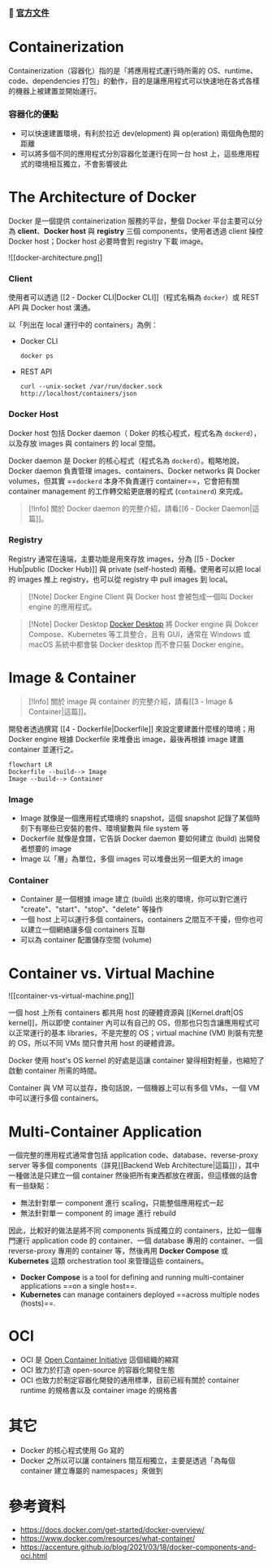 ### 📄 [官方文件](https://docs.docker.com/guides/)

# Containerization

Containerization（容器化）指的是「將應用程式運行時所需的 OS、runtime、code、dependencies 打包」的動作，目的是讓應用程式可以快速地在各式各樣的機器上被建置並開始運行。

### 容器化的優點

- 可以快速建置環境，有利於拉近 dev(elopment) 與 op(eration) 兩個角色間的距離
- 可以將多個不同的應用程式分別容器化並運行在同一台 host 上，這些應用程式的環境相互獨立，不會影響彼此

# The Architecture of Docker

Docker 是一個提供 containerization 服務的平台，整個 Docker 平台主要可以分為 **client**、**Docker host** 與 **registry** 三個 components，使用者透過 client 操控 Docker host；Docker host 必要時會到 registry 下載 image。

![[docker-architecture.png]]

### Client

使用者可以透過 [[2 - Docker CLI|Docker CLI]]（程式名稱為 `docker`）或 REST API 與 Docker host 溝通。

以「列出在 local 運行中的 containers」為例：

- Docker CLI

    ```bash
    docker ps
    ```

- REST API

    ```plaintext
    curl --unix-socket /var/run/docker.sock http://localhost/containers/json
    ```

### Docker Host

Docker host 包括 Docker daemon（ Doker 的核心程式，程式名為 `dockerd`），以及存放 images 與 containers 的 local 空間。

Docker daemon 是 Docker 的核心程式（程式名為 `dockerd`）。粗略地說，Docker daemon 負責管理 images、containers、Docker networks 與 Docker volumes，但其實 ==`dockerd` 本身不負責運行 container==，它會把有關 container management 的工作轉交給更底層的程式 (`containerd`) 來完成。

>[!Info]
>關於 Docker daemon 的完整介紹，請看[[6 - Docker Daemon|這篇]]。

### Registry

Registry 通常在遠端，主要功能是用來存放 images，分為 [[5 - Docker Hub|public (Docker Hub)]] 與 private (self-hosted) 兩種。使用者可以把 local 的 images 推上 registry，也可以從 registry 中 pull images 到 local。

>[!Note] Docker Engine
>Client 與 Docker host 會被包成一個叫 Docker engine 的應用程式。

>[!Note] Docker Desktop
>[Docker Desktop](https://www.docker.com/products/docker-desktop/) 將 Docker engine 與 Dokcer Compose、Kubernetes 等工具整合，且有 GUI，通常在 Windows 或 macOS 系統中都會裝 Docker desktop 而不會只裝 Docker engine。

# Image & Container

>[!Info]
>關於 image 與 container 的完整介紹，請看[[3 - Image & Container|這篇]]。

開發者透過撰寫 [[4 - Dockerfile|Dockerfile]] 來設定要建置什麼樣的環境；用 Docker engine 根據 Dockerfile 來堆疊出 image，最後再根據 image 建置 container 並運行之。

```mermaid
flowchart LR
Dockerfile --build--> Image
Image --build--> Container
```

### Image

- Image 就像是一個應用程式環境的 snapshot，這個 snapshot 記錄了某個時刻下有哪些已安裝的套件、環境變數與 file system 等
- Dockerfile 就像是食譜，它告訴 Docker daemon 要如何建立 (build) 出開發者想要的 image
- Image 以「層」為單位，多個 images 可以堆疊出另一個更大的 image

### Container

- Container 是一個根據 image 建立 (build) 出來的環境，你可以對它進行 "create"、"start"、"stop"、"delete" 等操作
- 一個 host 上可以運行多個 containers，containers 之間互不干擾，但你也可以建立一個網絡讓多個 containers 互聯
- 可以為 container 配置儲存空間 (volume)

# Container vs. Virtual Machine

![[container-vs-virtual-machine.png]]

一個 host 上所有 containers 都共用 host 的硬體資源與 [[Kernel.draft|OS kernel]]，所以即使 container 內可以有自己的 OS，但那也只包含讓應用程式可以正常運行的基本 libraries，不是完整的 OS；virtual machine (VM) 則裝有完整的 OS，所以不同 VMs 間只會共用 host 的硬體資源。

Docker 使用 host's OS kernel 的好處是這讓 container 變得相對輕量，也縮短了啟動 container 所需的時間。

Container 與 VM 可以並存，換句話說，一個機器上可以有多個 VMs，一個 VM 中可以運行多個 containers。

# Multi-Container Application

一個完整的應用程式通常會包括 application code、database、reverse-proxy server 等多個 components（詳見[[Backend Web Architecture|這篇]]），其中一種做法是只建立一個 container 然後把所有東西都放在裡面，但這樣做的話會有一些缺點：

- 無法針對單一 component 進行 scaling，只能整個應用程式一起
- 無法針對單一 component 的 image 進行 rebuild

因此，比較好的做法是將不同 components 拆成獨立的 containers，比如一個專門運行 application code 的 container、一個 database 專用的 container、一個 reverse-proxy 專用的 container 等，然後再用 **Docker Compose** 或 **Kubernetes** 這類 orchestration tool 來管理這些 containers。

- **Docker Compose** is a tool for defining and running multi-container applications ==on a single host==.
- **Kubernetes** can manage containers deployed ==across multiple nodes (hosts)==.

# OCI

- OCI 是 [Open Container Initiative](https://opencontainers.org/) 這個組織的縮寫
- OCI 致力於打造 open-source 的容器化開發生態
- OCI 也致力於制定容器化開發的通用標準，目前已經有關於 container runtime 的規格書以及 container image 的規格書

# 其它

- Docker 的核心程式使用 Go 寫的
- Docker 之所以可以讓 containers 間互相獨立，主要是透過「為每個 container 建立專屬的 namespaces」來做到

# 參考資料

- <https://docs.docker.com/get-started/docker-overview/>
- <https://www.docker.com/resources/what-container/>
- <https://accenture.github.io/blog/2021/03/18/docker-components-and-oci.html>
